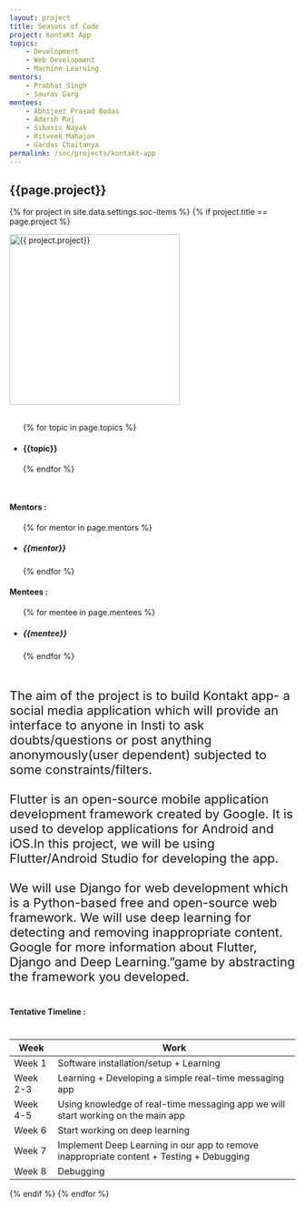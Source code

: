 ```yaml
---
layout: project
title: Seasons of Code
project: KontaKt App
topics:
    - Development
    - Web Development
    - Machine Learning
mentors:
    - Prabhat Singh
    - Saurav Garg          
mentees:
    - Abhijeet Prasad Bodas
    - Adarsh Raj
    - Sibasis Nayak
    - Ritveek Mahajan
    - Gardas Chaitanya
permalink: /soc/projects/kontakt-app
---
```


<h2 class="display1 m-3 p-3 text-center">{{page.project}}</h2>

{% for project in site.data.settings.soc-items %}
{% if project.title == page.project %}
<div>
    <img src="{{ site.baseurl }}/{{ project.image }}"  width = "300" height="300" alt="{{ project.project}}" class="border rounded img-soc">
</div>
<div>
    <br>
    <ul>
        {% for topic in page.topics %}
        <li><h4 class="text-primary text-center">{{topic}}</h4></li>
        {% endfor %}
    </ul>
    <br>
    <h4 class="display3  ">Mentors :</h4> 
    <ul>
        {% for mentor in page.mentors %}
        <li><h5 class=" ">{{mentor}}</h5></li>
        {% endfor %}
    </ul>
    <h4 class="display3  ">Mentees :</h4> 
    <ul>
        {% for mentee in page.mentees %}
        <li><h5 class="">{{mentee}}</h5></li>
        {% endfor %}
    </ul>
</div>
<div>
    <p class="display3" style = "font-size:22px;" >
        <br>
        The aim of the project is to build Kontakt app- a social media application which will provide an interface to anyone in Insti to ask doubts/questions or post anything anonymously(user dependent) subjected to some constraints/filters.
        <br><br>
        Flutter is an open-source mobile application development framework created by Google. It is used to develop applications for Android and iOS.In this project, we will be using Flutter/Android Studio for developing the app.
        <br><br>
        We will use Django for web development which is a Python-based free and open-source web framework. We will use deep learning for detecting and removing inappropriate content. Google for more information about Flutter, Django and Deep Learning.”game by abstracting the framework you developed.
    </p>
</div>
<div>
    <h4 class="display3" style="margin:40px 0px 40px 0px;">Tentative Timeline :</h4>
    <table class="table table-striped">
    <thead>
        <tr>
        <th>Week</th>
        <th>Work</th>
        </tr>
    </thead>
    <tbody>
        <tr>
        <td  >Week 1</td>
      <td>Software installation/setup + Learning</td>
    </tr>
    <tr>
      <td>Week 2-3</td>
      <td>Learning + Developing a simple real-time messaging app</td>
    </tr>
    <tr>
      <td>Week 4-5</td>
      <td>Using knowledge of real-time messaging app we will start working on the main app</td>
    </tr>
    <tr>
      <td>Week 6</td>
      <td>Start working on deep learning</td>
    </tr>
    <tr>
      <td>Week 7</td>
      <td>Implement Deep Learning in our app to remove inappropriate content + Testing + Debugging</td>
    </tr>
    <tr>
      <td>Week 8</td>
      <td>Debugging</td>
    </tr>
    </tbody>
    </table>
</div>
{% endif %}
{% endfor %}
